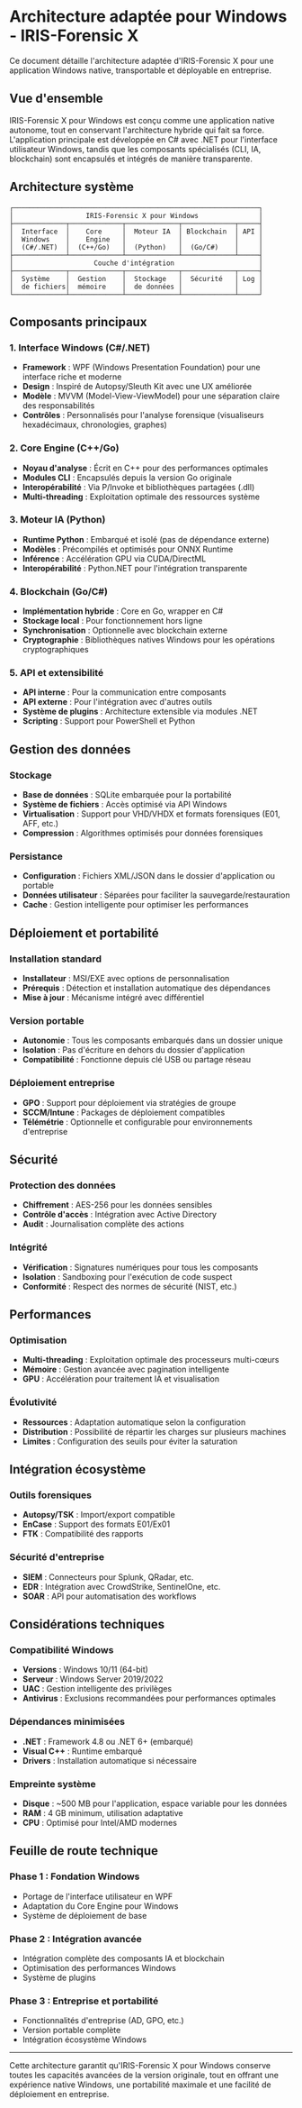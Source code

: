 # Architecture adaptée pour Windows - IRIS-Forensic X

Ce document détaille l'architecture adaptée d'IRIS-Forensic X pour une application Windows native, transportable et déployable en entreprise.

## Vue d'ensemble

IRIS-Forensic X pour Windows est conçu comme une application native autonome, tout en conservant l'architecture hybride qui fait sa force. L'application principale est développée en C# avec .NET pour l'interface utilisateur Windows, tandis que les composants spécialisés (CLI, IA, blockchain) sont encapsulés et intégrés de manière transparente.

## Architecture système

```
┌─────────────────────────────────────────────────────────────┐
│                  IRIS-Forensic X pour Windows               │
├─────────────┬─────────────┬─────────────┬─────────────┬─────┤
│  Interface  │    Core     │  Moteur IA  │ Blockchain  │ API │
│  Windows    │    Engine   │             │             │     │
│  (C#/.NET)  │  (C++/Go)   │  (Python)   │  (Go/C#)    │     │
├─────────────┴─────────────┴─────────────┴─────────────┴─────┤
│                    Couche d'intégration                     │
├─────────────┬─────────────┬─────────────┬─────────────┬─────┤
│  Système    │  Gestion    │  Stockage   │  Sécurité   │ Log │
│  de fichiers│  mémoire    │  de données │             │     │
└─────────────┴─────────────┴─────────────┴─────────────┴─────┘
```

## Composants principaux

### 1. Interface Windows (C#/.NET)

- **Framework** : WPF (Windows Presentation Foundation) pour une interface riche et moderne
- **Design** : Inspiré de Autopsy/Sleuth Kit avec une UX améliorée
- **Modèle** : MVVM (Model-View-ViewModel) pour une séparation claire des responsabilités
- **Contrôles** : Personnalisés pour l'analyse forensique (visualiseurs hexadécimaux, chronologies, graphes)

### 2. Core Engine (C++/Go)

- **Noyau d'analyse** : Écrit en C++ pour des performances optimales
- **Modules CLI** : Encapsulés depuis la version Go originale
- **Interopérabilité** : Via P/Invoke et bibliothèques partagées (.dll)
- **Multi-threading** : Exploitation optimale des ressources système

### 3. Moteur IA (Python)

- **Runtime Python** : Embarqué et isolé (pas de dépendance externe)
- **Modèles** : Précompilés et optimisés pour ONNX Runtime
- **Inférence** : Accélération GPU via CUDA/DirectML
- **Interopérabilité** : Python.NET pour l'intégration transparente

### 4. Blockchain (Go/C#)

- **Implémentation hybride** : Core en Go, wrapper en C#
- **Stockage local** : Pour fonctionnement hors ligne
- **Synchronisation** : Optionnelle avec blockchain externe
- **Cryptographie** : Bibliothèques natives Windows pour les opérations cryptographiques

### 5. API et extensibilité

- **API interne** : Pour la communication entre composants
- **API externe** : Pour l'intégration avec d'autres outils
- **Système de plugins** : Architecture extensible via modules .NET
- **Scripting** : Support pour PowerShell et Python

## Gestion des données

### Stockage

- **Base de données** : SQLite embarquée pour la portabilité
- **Système de fichiers** : Accès optimisé via API Windows
- **Virtualisation** : Support pour VHD/VHDX et formats forensiques (E01, AFF, etc.)
- **Compression** : Algorithmes optimisés pour données forensiques

### Persistance

- **Configuration** : Fichiers XML/JSON dans le dossier d'application ou portable
- **Données utilisateur** : Séparées pour faciliter la sauvegarde/restauration
- **Cache** : Gestion intelligente pour optimiser les performances

## Déploiement et portabilité

### Installation standard

- **Installateur** : MSI/EXE avec options de personnalisation
- **Prérequis** : Détection et installation automatique des dépendances
- **Mise à jour** : Mécanisme intégré avec différentiel

### Version portable

- **Autonomie** : Tous les composants embarqués dans un dossier unique
- **Isolation** : Pas d'écriture en dehors du dossier d'application
- **Compatibilité** : Fonctionne depuis clé USB ou partage réseau

### Déploiement entreprise

- **GPO** : Support pour déploiement via stratégies de groupe
- **SCCM/Intune** : Packages de déploiement compatibles
- **Télémétrie** : Optionnelle et configurable pour environnements d'entreprise

## Sécurité

### Protection des données

- **Chiffrement** : AES-256 pour les données sensibles
- **Contrôle d'accès** : Intégration avec Active Directory
- **Audit** : Journalisation complète des actions

### Intégrité

- **Vérification** : Signatures numériques pour tous les composants
- **Isolation** : Sandboxing pour l'exécution de code suspect
- **Conformité** : Respect des normes de sécurité (NIST, etc.)

## Performances

### Optimisation

- **Multi-threading** : Exploitation optimale des processeurs multi-cœurs
- **Mémoire** : Gestion avancée avec pagination intelligente
- **GPU** : Accélération pour traitement IA et visualisation

### Évolutivité

- **Ressources** : Adaptation automatique selon la configuration
- **Distribution** : Possibilité de répartir les charges sur plusieurs machines
- **Limites** : Configuration des seuils pour éviter la saturation

## Intégration écosystème

### Outils forensiques

- **Autopsy/TSK** : Import/export compatible
- **EnCase** : Support des formats E01/Ex01
- **FTK** : Compatibilité des rapports

### Sécurité d'entreprise

- **SIEM** : Connecteurs pour Splunk, QRadar, etc.
- **EDR** : Intégration avec CrowdStrike, SentinelOne, etc.
- **SOAR** : API pour automatisation des workflows

## Considérations techniques

### Compatibilité Windows

- **Versions** : Windows 10/11 (64-bit)
- **Serveur** : Windows Server 2019/2022
- **UAC** : Gestion intelligente des privilèges
- **Antivirus** : Exclusions recommandées pour performances optimales

### Dépendances minimisées

- **.NET** : Framework 4.8 ou .NET 6+ (embarqué)
- **Visual C++** : Runtime embarqué
- **Drivers** : Installation automatique si nécessaire

### Empreinte système

- **Disque** : ~500 MB pour l'application, espace variable pour les données
- **RAM** : 4 GB minimum, utilisation adaptative
- **CPU** : Optimisé pour Intel/AMD modernes

## Feuille de route technique

### Phase 1 : Fondation Windows

- Portage de l'interface utilisateur en WPF
- Adaptation du Core Engine pour Windows
- Système de déploiement de base

### Phase 2 : Intégration avancée

- Intégration complète des composants IA et blockchain
- Optimisation des performances Windows
- Système de plugins

### Phase 3 : Entreprise et portabilité

- Fonctionnalités d'entreprise (AD, GPO, etc.)
- Version portable complète
- Intégration écosystème Windows

---

Cette architecture garantit qu'IRIS-Forensic X pour Windows conserve toutes les capacités avancées de la version originale, tout en offrant une expérience native Windows, une portabilité maximale et une facilité de déploiement en entreprise.
